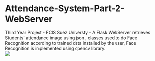 # Attendance-System-Part-2-WebServer #
Third Year Project - FCIS Suez Universty -
A Flask WebServer retrieves Students' attendance image using json , classes used to do Face Recognition according to trained data installed by the user, 
Face Recognition is implemented using opencv library.   
<img src="1.png"/>

